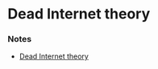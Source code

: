 # Dead Internet theory

### Notes

- [Dead Internet theory](https://en.wikipedia.org/wiki/Dead_Internet_theory)
